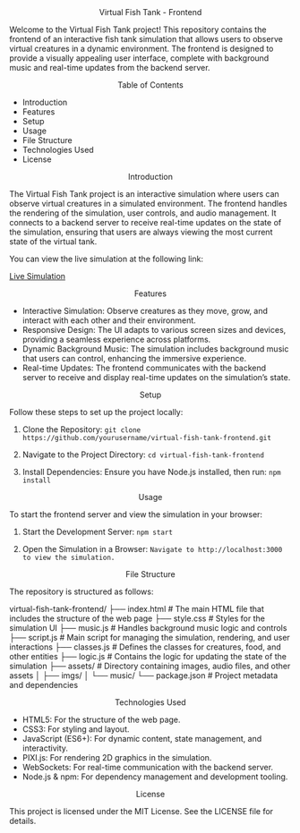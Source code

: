 <div align="center">Virtual Fish Tank - Frontend</div>

Welcome to the Virtual Fish Tank project! This repository contains the frontend of an interactive fish tank simulation that allows users to observe virtual creatures in a dynamic environment. The frontend is designed to provide a visually appealing user interface, complete with background music and real-time updates from the backend server.

<div align="center">Table of Contents</div>

- Introduction
- Features
- Setup
- Usage
- File Structure
- Technologies Used
- License

<div align="center">Introduction</div>

The Virtual Fish Tank project is an interactive simulation where users can observe virtual creatures in a simulated environment. The frontend handles the rendering of the simulation, user controls, and audio management. It connects to a backend server to receive real-time updates on the state of the simulation, ensuring that users are always viewing the most current state of the virtual tank.


You can view the live simulation at the following link:

[Live Simulation](https://dynamic-chimera-9a3d30.netlify.app/)

<div align="center">Features</div>

- Interactive Simulation: Observe creatures as they move, grow, and interact with each other and their environment.
- Responsive Design: The UI adapts to various screen sizes and devices, providing a seamless experience across platforms.
- Dynamic Background Music: The simulation includes background music that users can control, enhancing the immersive experience.
- Real-time Updates: The frontend communicates with the backend server to receive and display real-time updates on the simulation’s state.

<div align="center">Setup</div>

Follow these steps to set up the project locally:

1. Clone the Repository:
    ```git clone https://github.com/yourusername/virtual-fish-tank-frontend.git```
    
2. Navigate to the Project Directory:
    ```cd virtual-fish-tank-frontend```
    
3. Install Dependencies:
    Ensure you have Node.js installed, then run:
    ```npm install```

<div align="center">Usage</div>

To start the frontend server and view the simulation in your browser:

1. Start the Development Server:
    ```npm start```
    
2. Open the Simulation in a Browser:
    ```Navigate to http://localhost:3000 to view the simulation.```

<div align="center">File Structure</div>

The repository is structured as follows:

virtual-fish-tank-frontend/
├── index.html          # The main HTML file that includes the structure of the web page
├── style.css           # Styles for the simulation UI
├── music.js            # Handles background music logic and controls
├── script.js           # Main script for managing the simulation, rendering, and user interactions
├── classes.js          # Defines the classes for creatures, food, and other entities
├── logic.js            # Contains the logic for updating the state of the simulation
├── assets/             # Directory containing images, audio files, and other assets
│   ├── imgs/
│   └── music/
└── package.json        # Project metadata and dependencies

<div align="center">Technologies Used</div>

- HTML5: For the structure of the web page.
- CSS3: For styling and layout.
- JavaScript (ES6+): For dynamic content, state management, and interactivity.
- PIXI.js: For rendering 2D graphics in the simulation.
- WebSockets: For real-time communication with the backend server.
- Node.js & npm: For dependency management and development tooling.

<div align="center">License</div>

This project is licensed under the MIT License. See the LICENSE file for details.
